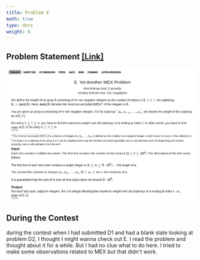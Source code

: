 ```yaml
---
title: Problem E
math: true
type: docs
weight: 6
---
```


## Problem Statement <a href="https://codeforces.com/contest/2146/problem/E">[Link]</a>

![alt text](image-6.png)

## During the Contest
during the contest when I had submitted D1 and had a blank slate looking at problem D2, I thought I might wanna check out E. I read the problem and thought about it for a while. But I had no clue what to do here. I tried to make some observations related to MEX but that didn't work.

